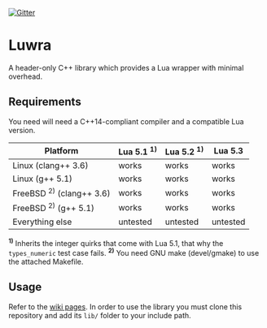 [![Gitter](https://badges.gitter.im/Join%20Chat.svg)](https://gitter.im/vapourismo/luwra)

# Luwra
A header-only C++ library which provides a Lua wrapper with minimal overhead.

## Requirements
You need will need a C++14-compliant compiler and a compatible Lua version.

 Platform                                | Lua 5.1 <sup>1)</sup> | Lua 5.2 <sup>1)</sup> | Lua 5.3
-----------------------------------------|-----------------------|-----------------------|---------
 Linux (clang++ 3.6)                     | works                 | works                 | works
 Linux (g++ 5.1)                         | works                 | works                 | works
 FreeBSD <sup>2)</sup> (clang++ 3.6)     | works                 | works                 | works
 FreeBSD <sup>2)</sup> (g++ 5.1)         | works                 | works                 | works
 Everything else                         | untested              | untested              | untested

<sup>**1)**</sup> Inherits the integer quirks that come with Lua 5.1, that why the `types_numeric`
test case fails.
<sup>**2)**</sup> You need GNU make (devel/gmake) to use the attached Makefile.

## Usage
Refer to the [wiki pages](https://github.com/vapourismo/luwra/wiki). In order to use the library
you must clone this repository and add its `lib/` folder to your include path.
